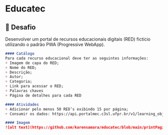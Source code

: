 # Educatec

## 🧐 Desafio <a name = "desafio"></a>
Desenvolver um portal de recursos educacionais digitais (RED) fictício utilizando o padrão PWA (Progressive WebApp).
```md
#### Catálogo
Para cada recurso educacional deve ter as seguintes informações:
+ Imagem de capa do RED;
+ Nome do RED;
+ Descrição;
+ Autor;
+ Categoria;
+ Link para acessar o RED;
+ Palavras chaves
+ Página de detalhes para cada RED

#### Atividades
+ Adicionar pelo menos 50 RED’s exibindo 15 por página;
+ Consumir os dados: https://api.portalmec.c3sl.ufpr.br/v1/learning_objects

#### Imagem
![alt text](https://github.com/karensamara/educatec/blob/main/printPagina.jpeg?raw=true)